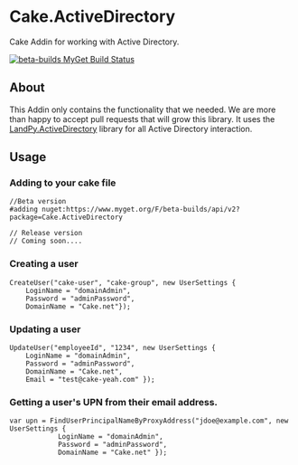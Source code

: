 # Cake.ActiveDirectory
Cake Addin for working with Active Directory.

[![beta-builds MyGet Build Status](https://www.myget.org/BuildSource/Badge/beta-builds?identifier=5e6a811d-5f15-431b-907f-086c980499c2)](https://www.myget.org/)

## About

This Addin only contains the functionality that we needed.  We are more than happy to accept pull requests that will grow this library.  It uses the [LandPy.ActiveDirectory](https://github.com/landpy/ActiveDirectoryLibrary) library for all Active Directory interaction.

## Usage

### Adding to your cake file

```
//Beta version
#adding nuget:https://www.myget.org/F/beta-builds/api/v2?package=Cake.ActiveDirectory 

// Release version
// Coming soon....
```

### Creating a user

```
CreateUser("cake-user", "cake-group", new UserSettings { 
    LoginName = "domainAdmin", 
    Password = "adminPassword", 
    DomainName = "Cake.net"});
```

### Updating a user

```
UpdateUser("employeeId", "1234", new UserSettings { 
    LoginName = "domainAdmin", 
    Password = "adminPassword", 
    DomainName = "Cake.net",
    Email = "test@cake-yeah.com" });
```

### Getting a user's UPN from their email address.

```
var upn = FindUserPrincipalNameByProxyAddress("jdoe@example.com", new UserSettings { 
            LoginName = "domainAdmin", 
            Password = "adminPassword", 
            DomainName = "Cake.net" });
```